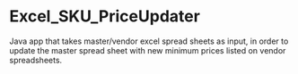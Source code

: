 # Excel_SKU_PriceUpdater
Java app that takes master/vendor excel spread sheets as input, in order to update the master spread sheet with new minimum prices listed on vendor spreadsheets.
